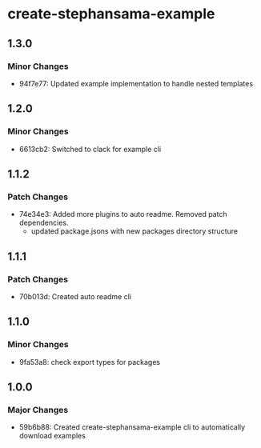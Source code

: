 # create-stephansama-example

## 1.3.0

### Minor Changes

- 94f7e77: Updated example implementation to handle nested templates

## 1.2.0

### Minor Changes

- 6613cb2: Switched to clack for example cli

## 1.1.2

### Patch Changes

- 74e34e3: Added more plugins to auto readme. Removed patch dependencies.
  - updated package.jsons with new packages directory structure

## 1.1.1

### Patch Changes

- 70b013d: Created auto readme cli

## 1.1.0

### Minor Changes

- 9fa53a8: check export types for packages

## 1.0.0

### Major Changes

- 59b6b88: Created create-stephansama-example cli to automatically download examples
